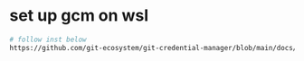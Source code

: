 # set up gcm on wsl
```bash
# follow inst below
https://github.com/git-ecosystem/git-credential-manager/blob/main/docs/wsl.md
```